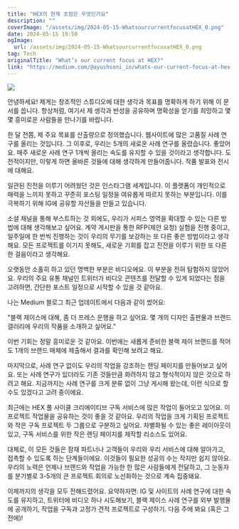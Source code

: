 ```yaml
---
title: "HEX의 현재 초점은 무엇인가요"
description: ""
coverImage: "/assets/img/2024-05-15-WhatsourcurrentfocusatHEX_0.png"
date: 2024-05-15 19:50
ogImage: 
  url: /assets/img/2024-05-15-WhatsourcurrentfocusatHEX_0.png
tag: Tech
originalTitle: "What’s our current focus at HEX?"
link: "https://medium.com/@ayushsoni_io/whats-our-current-focus-at-hex-3b49ae502eaf"
---
```



<img src="/assets/img/2024-05-15-WhatsourcurrentfocusatHEX_0.png" />

안녕하세요! 제게는 창조적인 스튜디오에 대한 생각과 목표를 명확하게 하기 위해 이 문서를 씁니다. 항상처럼, 여기서 제 생각과 반성을 공유하며 명확성을 얻기를 희망하고 몇몇 흥미로운 사람들을 만나기를 바랍니다.

한 달 전쯤, 제 주요 목표를 산출량으로 정의했습니다. 웹사이트에 많은 고품질 사례 연구를 올리는 것입니다. 그 이후로, 우리는 5개의 새로운 사례 연구를 올렸습니다. 좋았어요. 매주 새로운 사례 연구 1개씩 올리는 속도를 유지할 수 있을 것이라고 생각합니다. 도전적이지만, 이렇게 하면 올바른 것들에 대해 생각하게 만들어줍니다. 작품 발표와 전시에 대해요.

일관된 진전을 이루기 어려웠던 것은 인스타그램 세계입니다. 이 플랫폼이 개인적으로 매력을 느끼지 못하고 꾸준히 포스팅 일정을 여유롭게 따르지 못하는 부분입니다. 이를 극복하기 위해 IG에 공유할 자산들을 만들고 있습니다.



소셜 채널을 통해 부스트하는 것 외에도, 우리가 서피스 영역을 확대할 수 있는 다른 방법에 대해 생각해보고 싶어요. 계약 게시판을 통한 RFP(제안 요청) 실험을 진행 중이고, 일주일에 한 번씩 진행하는 것이 우리의 무기를 보강하는 또 다른 좋은 방법이라고 생각해요. 모든 프로젝트를 이기지 못해도, 새로운 기회를 잡고 진전을 이루기 위한 또 다른 한 걸음이라고 생각해요.

오랫동안 소홀히 하고 있던 명백한 부분은 비디오에요. 이 부분을 전혀 탐험하지 않았어요. 우리의 주요 유통 채널인 트위터가 비디오 콘텐츠를 전달할 수 있게 되었다는 점을 고려하면, 간단한 포스트 일정으로 시작할 수 있을 것 같아요.

나는 Medium 블로그 최근 업데이트에서 다음과 같이 썼어요:

"블랙 제이스에 대해, 좀 더 프레스 운행을 하고 싶어요. 몇 개의 디자인 출판물과 브랜드 갤러리에 우리의 작품을 소개하고 싶어요."



이번 기회는 정말 흥미로운 것 같아요. 이번에는 새롭게 준비한 블랙 제이 브랜드를 적어도 1개의 브랜드 매체에 제출해서 결과를 확인해 보려고 해요.

마지막으로, 사례 연구 없이도 우리의 작업을 강조하는 랜딩 페이지를 만들어보고 싶어요. 또는 사례 연구가 있더라도 기존 것들만큼 화려하지 않고 형식적이지 않은 것으로 하려고 해요. 지금까지는 사례 연구를 크게 분류 없이 그냥 게시해 왔는데, 이런 식으로 할 수도 있겠다고 고려 중이에요.

최근에는 HEX 풀 사이클 크리에이티브 구독 서비스에 많은 작업이 들어오고 있어요. 이 프로젝트 작업물을 공유하는 것이 좋을 것 같아요. 우리의 작업을 크게 기획된 프로젝트와 작은 구독 프로젝트 두 그룹으로 구분하고 싶어요. 차별화될 수 있는 좋은 레이아웃이 있고, 구독 서비스를 위한 작은 랜딩 페이지를 제작할 리소스도 있어요.

대체로, 이 모든 것들은 잠재 파트너나 고객들이 우리와 우리 서비스에 대해 알아가고, 접촉할 수 있도록 하는 단계들이에요. 이것들이 필요한 성공의 수는 작지만 쉽지 않아요. 우리의 노력은 언제나 브랜드와 작업을 가능한 한 많은 사람들에게 전달하고, 그 눈동자를 분기별로 3-5개의 큰 프로젝트 회의로 노선화하는 것으로 계속 집중돼요.



이제까지의 생각을 모두 전해드렸어요. 요약하자면: IG 및 사이트의 사례 연구에 대한 속도를 유지하고, 트위터에 비디오 하나 시도해보기, 블랙 제이스 사례 연구를 외부 발행물에 공개하기, 작업을 구독과 고정가 견적 프로젝트로 구성하기. 다음 주에 봐요 (혹은 그 전에)!